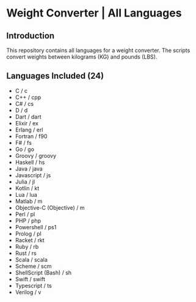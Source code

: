 # Weight Converter | All Languages

## Introduction
This repository contains all languages for a weight converter. The scripts convert weights between kilograms (KG) and pounds (LBS).

## Languages Included (24)
- C / c
- C++ / cpp
- C# / cs
- D / d
- Dart / dart
- Elixir / ex
- Erlang / erl
- Fortran / f90
- F# / fs
- Go / go
- Groovy / groovy
- Haskell / hs
- Java / java
- Javascript / js
- Julia / jl
- Kotlin / kt
- Lua / lua
- Matlab / m
- Objective-C (Objective) / m
- Perl / pl
- PHP / php
- Powershell / ps1
- Prolog / pl
- Racket / rkt
- Ruby / rb
- Rust / rs
- Scala / scala
- Scheme / scm
- ShellScript (Bash) / sh
- Swift / swift
- Typescript / ts
- Verilog / v
